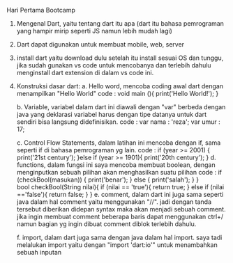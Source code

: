 Hari Pertama Bootcamp
1. Mengenal Dart, yaitu tentang dart itu apa (dart itu bahasa pemrograman yang hampir mirip seperti JS namun lebih mudah lagi)
2. Dart dapat digunakan untuk membuat mobile, web, server
3. install dart yaitu download dulu setelah itu install sesuai OS dan tunggu, jika sudah gunakan vs code untuk mencobanya dan terlebih dahulu menginstall dart extension di dalam vs code ini.
4. Konstruksi dasar dart:
    a. Hello word, mencoba coding awal dart dengan menampilkan "Hello World"
    code :
    void main (){
        print('Hello World!');
    }
    
    b. Variable, variabel dalam dart ini diawali dengan "var" berbeda dengan java yang deklarasi variabel harus dengan tipe datanya untuk dart sendiri bisa langsung didefinisikan.
    code :
    var nama : 'reza';
    var umur : 17;

    c. Control Flow Statements, dalam latihan ini mencoba dengan if, sama seperti if di bahasa pemrograman yg lain.
    code : 
      if (year >= 2001) {
        print('21st century');
        }else if (year >= 1901){
        print('20th century');
        }
    d. functions, dalam fungsi ini saya mencoba membuat boolean, dengan menginputkan sebuah pilihan akan menghasilkan suatu pilihan 
    code :
            if (checkBool(masukan)) {
            print('benar');
            }  else {
            print('salah');
            }
        }    
            bool checkBool(String nilai){
            if (nilai == 'true'){
                return true;
                }
                else if (nilai =='false'){
                return false;
                }
            }
    e. comment, dalam dart ini juga sama seperti java dalam hal comment yaitu menggunakan "//". jadi dengan tanda tersebut diberikan didepan syntax maka akan menjadi sebuah comment. jika ingin membuat comment beberapa baris dapat menggunakan ctrl+/ namun bagian yg ingin dibuat comment diblok terlebih dahulu.

    f. import, dalam dart juga sama dengan java dalam hal import. saya tadi melalukan import yaitu dengan "import 'dart:io'" untuk menambahkan sebuah inputan